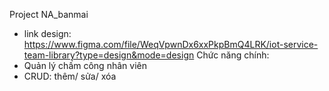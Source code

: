 Project NA_banmai
- link design: https://www.figma.com/file/WeqVpwnDx6xxPkpBmQ4LRK/iot-service-team-library?type=design&mode=design
Chức năng chính:
- Quản lý chấm công nhân viên
- CRUD: thêm/ sửa/ xóa 
